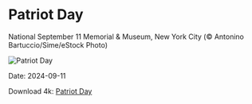 # Patriot Day

National September 11 Memorial & Museum, New York City (© Antonino Bartuccio/Sime/eStock Photo)

![Patriot Day](https://bing.com/th?id=OHR.ManhattanMemorial_EN-US4528393468_UHD.jpg&rf=LaDigue_UHD.jpg&pid=hp&w=1024&h=576&rs=1&c=4)

Date: 2024-09-11

Download 4k: [Patriot Day](https://bing.com/th?id=OHR.ManhattanMemorial_EN-US4528393468_UHD.jpg&rf=LaDigue_UHD.jpg&pid=hp&w=3840&h=2160&rs=1&c=4)

